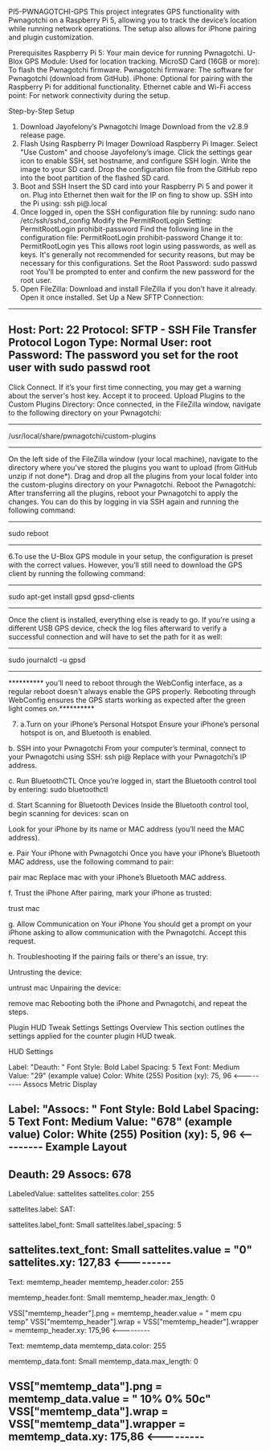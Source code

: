 PI5-PWNAGOTCHI-GPS
This project integrates GPS functionality with Pwnagotchi on a Raspberry Pi 5, allowing you to track the device’s location while running network operations. The setup also allows for iPhone pairing and plugin customization. 

Prerequisites
Raspberry Pi 5: Your main device for running Pwnagotchi.
U-Blox GPS Module: Used for location tracking.
MicroSD Card (16GB or more): To flash the Pwnagotchi firmware.
Pwnagotchi firmware: The software for Pwnagotchi (download from GitHub).
iPhone: Optional for pairing with the Raspberry Pi for additional functionality.
Ethernet cable and Wi-Fi access point: For network connectivity during the setup.

Step-by-Step Setup
1. Download Jayofelony’s Pwnagotchi Image
Download from the v2.8.9 release page.
2. Flash Using Raspberry Pi Imager
Download Raspberry Pi Imager.
Select "Use Custom" and choose Jayofelony’s image.
Click the settings gear icon to enable SSH, set hostname, and configure SSH login.
Write the image to your SD card.
Drop the configuration file from the GitHub repo into the boot partition of the flashed SD card.
3. Boot and SSH
Insert the SD card into your Raspberry Pi 5 and power it on.
Plug into Ethernet then wait for the IP on fing to show up.
SSH into the Pi using: ssh pi@<hostname>.local
4. Once logged in, open the SSH configuration file by running:
sudo nano /etc/ssh/sshd_config
Modify the PermitRootLogin Setting:
PermitRootLogin prohibit-password
Find the following line in the configuration file:
PermitRootLogin prohibit-password
Change it to:
PermitRootLogin yes
This allows root login using passwords, as well as keys. It's generally not recommended for security reasons, but may be necessary for this configurations.
Set the Root Password: sudo passwd root
You'll be prompted to enter and confirm the new password for the root user.
5. Open FileZilla:
Download and install FileZilla if you don’t have it already. Open it once installed.
Set Up a New SFTP Connection:
-------------------------------
Host: <your-pwnagotchi-ip-address>
Port: 22
Protocol: SFTP - SSH File Transfer Protocol
Logon Type: Normal
User: root
Password: The password you set for the root user with sudo passwd root
-------------------------------
Click Connect. If it’s your first time connecting, you may get a warning about the server's host key. Accept it to proceed.
Upload Plugins to the Custom Plugins Directory:
Once connected, in the FileZilla window, 
navigate to the 
following directory on your Pwnagotchi:
___________________________________
/usr/local/share/pwnagotchi/custom-plugins
___________________________________
On the left side of the FileZilla window (your local machine), navigate to the directory where you've stored the plugins you want to upload (from GitHub unzip if not done*).
Drag and drop all the plugins from your local folder into the custom-plugins directory on your Pwnagotchi.
Reboot the Pwnagotchi:
After transferring all the plugins, reboot your Pwnagotchi to apply the changes. You can do this by logging in via SSH again and running 
the following command:
_____________
sudo reboot
_____________
6.To use the U-Blox GPS module in your setup, the configuration is preset with the correct values. However, you’ll still need to download
the GPS client by running the following command:
____________________
sudo apt-get install gpsd gpsd-clients
____________________
Once the client is installed, everything else is ready to go. If you're using a different USB GPS device, check the log files afterward to verify a successful connection and will have to set the path for it as well:
______________
sudo journalctl -u gpsd
______________
********** you’ll need to reboot through the WebConfig interface, as a regular reboot doesn't always enable the GPS properly. Rebooting through WebConfig ensures the GPS starts working as expected after the green light comes on.**********

7. a.Turn on your iPhone’s Personal Hotspot
Ensure your iPhone’s personal hotspot is on, and Bluetooth is enabled.

b. SSH into your Pwnagotchi
From your computer’s terminal, connect to your Pwnagotchi using SSH:
ssh pi@<pwnagotchi-ip>
Replace <pwnagotchi-ip> with your Pwnagotchi’s IP address.

c. Run BluetoothCTL
Once you’re logged in, start the Bluetooth control tool by entering:
sudo bluetoothctl

d. Start Scanning for Bluetooth Devices
Inside the Bluetooth control tool,
begin scanning for devices:
scan on

Look for your iPhone by its name or MAC address (you’ll need the MAC address).

e. Pair Your iPhone with Pwnagotchi
Once you have your iPhone’s Bluetooth MAC address, use the following command to pair:

pair mac
Replace mac with your iPhone’s Bluetooth MAC address.

f. Trust the iPhone
After pairing, mark your iPhone as trusted:

trust mac

g. Allow Communication on Your iPhone
You should get a prompt on your iPhone asking to allow communication with the Pwnagotchi. Accept this request.

h. Troubleshooting
If the pairing fails or there's an issue, try:

Untrusting the device:

untrust mac
Unpairing the device:

remove mac
Rebooting both the iPhone and Pwnagotchi, and repeat the steps.


Plugin HUD Tweak Settings
Settings Overview
This section outlines the settings applied for the counter plugin HUD tweak. 

HUD Settings

Label: "Deauth: "
Font Style: Bold
Label Spacing: 5
Text Font: Medium
Value: "29" (example value)
Color: White (255)
Position (xy): 75, 96  <--------- 
 Assocs Metric Display

Label: "Assocs: "
Font Style: Bold
Label Spacing: 5
Text Font: Medium
Value: "678" (example value)
Color: White (255)
Position (xy): 5, 96  <--------- 
Example Layout
-----------------
Deauth: 29
Assocs: 678
-----------------
LabeledValue: sattelites
sattelites.color: 
255

sattelites.label: 
SAT:

sattelites.label_font: 
Small
sattelites.label_spacing: 
5

sattelites.text_font: 
Small
sattelites.value = "0"
sattelites.xy: 
127,83 <---------
-----------------

Text: memtemp_header
memtemp_header.color: 
255

memtemp_header.font: 
Small
memtemp_header.max_length: 
0

VSS["memtemp_header"].png = <bool>
memtemp_header.value = " mem  cpu temp"
VSS["memtemp_header"].wrap = <bool>
VSS["memtemp_header"].wrapper = <NoneType>
memtemp_header.xy: 
175,96 <---------

Text: memtemp_data
memtemp_data.color: 
255

memtemp_data.font: 
Small
memtemp_data.max_length: 
0

VSS["memtemp_data"].png = <bool>
memtemp_data.value = " 10%   0%  50c"
VSS["memtemp_data"].wrap = <bool>
VSS["memtemp_data"].wrapper = <NoneType>
memtemp_data.xy: 
175,86 <---------
-----------------
